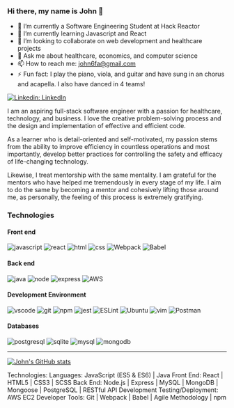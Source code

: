 ### Hi there, my name is John 👋

- 🔭 I’m currently a Software Engineering Student at Hack Reactor
- 🌱 I’m currently learning Javascript and React
- 👯 I’m looking to collaborate on web development and healthcare projects
- 💬 Ask me about healthcare, economics, and computer science
- 📫 How to reach me: john6fa@gmail.com
- ⚡ Fun fact: I play the piano, viola, and guitar and have sung in an chorus and acapella. I also have danced in 4 teams!

[![Linkedin: LinkedIn](https://img.shields.io/badge/-LinkedIn-blue?style=flat-square&logo=Linkedin&logoColor=white&link=https://www.linkedin.com/in/johnfa/)](https://www.linkedin.com/in/johnfa/)

I am an aspiring full-stack software engineer with a passion for healthcare, technology, and business. I love the creative problem-solving process and the design and implementation of effective and efficient code.

As a learner who is detail-oriented and self-motivated, my passion stems from the ability to improve efficiency in countless operations and most importantly, develop better practices for controlling the safety and efficacy of life-changing technology.

Likewise, I treat mentorship with the same mentality. I am grateful for the mentors who have helped me tremendously in every stage of my life. I aim to do the same by becoming a mentor and cohesively lifting those around me, as personally, the feeling of this process is extremely gratifying.


### Technologies

#### Front end

![javascript](https://img.shields.io/badge/JavaScript-323330?style=for-the-badge&logo=javascript&logoColor=F7DF1E)
![react](https://img.shields.io/badge/React-20232A?style=for-the-badge&logo=react&logoColor=61DAFB)
![html](https://img.shields.io/badge/HTML5-E34F26?style=for-the-badge&logo=html5&logoColor=white)
![css](https://img.shields.io/badge/CSS3-1572B6?style=for-the-badge&logo=css3&logoColor=white)
![Webpack](https://img.shields.io/badge/webpack-%238DD6F9.svg?style=for-the-badge&logo=webpack&logoColor=black)
![Babel](https://img.shields.io/badge/Babel-F9DC3e?style=for-the-badge&logo=babel&logoColor=black)

#### Back end
![java](https://img.shields.io/badge/Java-ED8B00?style=for-the-badge&logo=java&logoColor=white)
![node](https://img.shields.io/badge/Node.js-339933?style=for-the-badge&logo=nodedotjs&logoColor=white)
![express](https://img.shields.io/badge/Express.js-000000?style=for-the-badge&logo=express&logoColor=white)
![AWS](https://img.shields.io/badge/AWS-%23FF9900.svg?style=for-the-badge&logo=amazon-aws&logoColor=white)

#### Development Environment

![vscode](https://img.shields.io/badge/Visual_Studio_Code-0078D4?style=for-the-badge&logo=visual%20studio%20code&logoColor=white)
![git](https://img.shields.io/badge/Git-F05032?style=for-the-badge&logo=git&logoColor=white)
![npm](https://img.shields.io/badge/npm-CB3837?style=for-the-badge&logo=npm&logoColor=white)
![jest](https://img.shields.io/badge/Jest-C21325?style=for-the-badge&logo=jest&logoColor=white)
![ESLint](https://img.shields.io/badge/ESLint-4B3263?style=for-the-badge&logo=eslint&logoColor=white)
![Ubuntu](https://img.shields.io/badge/Ubuntu-E95420?style=for-the-badge&logo=ubuntu&logoColor=white)
![vim](https://img.shields.io/badge/VIM-%2311AB00.svg?&style=for-the-badge&logo=vim&logoColor=white)
![Postman](https://img.shields.io/badge/Postman-FF6C37?style=for-the-badge&logo=postman&logoColor=white)

#### Databases

![postgresql](https://img.shields.io/badge/PostgreSQL-316192?style=for-the-badge&logo=postgresql&logoColor=white)
![sqlite](https://img.shields.io/badge/sqlite-%2307405e.svg?style=for-the-badge&logo=sqlite&logoColor=white)
![mysql](https://img.shields.io/badge/MySQL-00000F?style=for-the-badge&logo=mysql&logoColor=white)
![mongodb](https://img.shields.io/badge/MongoDB-4EA94B?style=for-the-badge&logo=mongodb&logoColor=white)

---

[![John's GitHub stats](https://github-readme-stats.vercel.app/api?username=john6fa&show_icons=true&count_private=true&theme=dark)](https://github.com/anuraghazra/github-readme-stats)

Technologies:
Languages: JavaScript (ES5 & ES6) | Java
Front End: React | HTML5 | CSS3 | SCSS
Back End: Node.js | Express | MySQL | MongoDB | Mongoose | PostgreSQL | RESTful API Development
Testing/Deployment: AWS EC2
Developer Tools: Git | Webpack | Babel | Agile Methodology | npm


<!--
**john6fa/john6fa** is a ✨ _special_ ✨ repository because its `README.md` (this file) appears on your GitHub profile.

Here are some ideas to get you started:
-->
